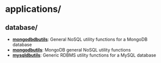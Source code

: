 
# applications/

## database/

* [**mongodbdbutils**](database/mongodbdbutils): General NoSQL utility functions for a MongoDB database
* [**mongodbutils**](database/mongodbutils): MongoDB general NoSQL utility functions
* [**mysqldbutils**](database/mysqldbutils): Generic RDBMS utility functions for a MySQL database
